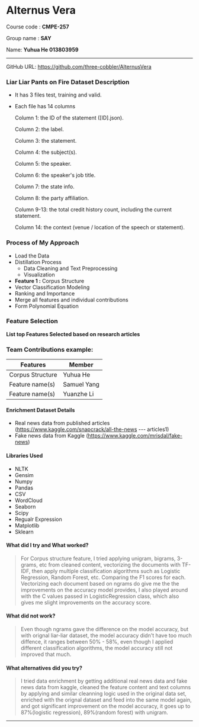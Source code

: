 # Alternus Vera

Course code : **CMPE-257**

Group name : **SAY**

Name: **Yuhua He 013803959**

-----

GitHub URL: https://github.com/three-cobbler/AlternusVera


### Liar Liar Pants on Fire Dataset Description
- It has 3 files test, training and valid.
- Each file has 14 columns

    Column 1: the ID of the statement ([ID].json).

    Column 2: the label.

    Column 3: the statement.

    Column 4: the subject(s).

    Column 5: the speaker.

    Column 6: the speaker's job title.

    Column 7: the state info.

    Column 8: the party affiliation.

    Column 9-13: the total credit history count, including the current statement.

    Column 14: the context (venue / location of the speech or statement).

### Process of My Approach
- Load the Data
- Distillation Process
    - Data Cleaning and Text Preprocessing
    - Visualization
- **Feature 1 :** Corpus Structure
- Vector Classification Modeling
- Ranking and Importance
- Merge all features and individual contributions
- Form Polynomial Equation


### Feature Selection
**List top Features Selected based on research articles**



### Team Contributions example:

|Features  |  Member |
|-----|-----|
| Corpus Structure                         |  Yuhua He |  
| Feature name(s)                 |  Samuel Yang |
| Feature name(s)                   |  Yuanzhe Li  |   


#### Enrichment Dataset Details

- Real news data from published articles (https://www.kaggle.com/snapcrack/all-the-news --- articles1)
- Fake news data from Kaggle (https://www.kaggle.com/mrisdal/fake-news)

#### Libraries Used

- NLTK
- Gensim
- Numpy
- Pandas
- CSV
- WordCloud
- Seaborn
- Scipy
- Regualr Expression
- Matplotlib
- Sklearn


#### What did I try and What worked?

> For Corpus structure feature, I tried applying unigram, bigrams, 3-grams, etc from cleaned content, vectorizing the documents with TF-IDF, then apply multiple classification algorithms such as Logistic Regression, Random Forest, etc. Comparing the F1 scores for each. Vectorizing each document based on ngrams do give me the the improvements on the accuracy model provides, I also played around with the C values passed in LogisticRegression class, which also gives me slight improvements on the accuracy score.

#### What did not work?

> Even though ngrams gave the difference on the model accuracy, but with orignal liar-liar dataset, the model accuracy didn't have too much diffence, it ranges between 50% - 58%, even though I applied different classification algorithms, the model accuracy still not improved that much.


#### What alternatives did you try?

> I tried data enrichment by getting additional real news data and fake news data from kaggle, cleaned the feature content and text columns by applying and similar cleanning logic used in the original data set, enriched with the orignal dataset and feed into the same model again, and got significant improvement on the model accuracy, it goes up to 87%(logistic regression), 89%(random forest) with unigram.

----

